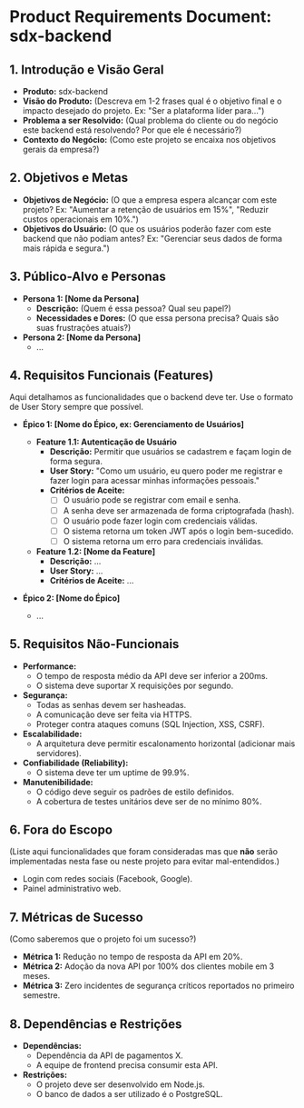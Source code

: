 # Product Requirements Document: sdx-backend

## 1. Introdução e Visão Geral

*   **Produto:** sdx-backend
*   **Visão do Produto:** (Descreva em 1-2 frases qual é o objetivo final e o impacto desejado do projeto. Ex: "Ser a plataforma líder para...")
*   **Problema a ser Resolvido:** (Qual problema do cliente ou do negócio este backend está resolvendo? Por que ele é necessário?)
*   **Contexto do Negócio:** (Como este projeto se encaixa nos objetivos gerais da empresa?)

## 2. Objetivos e Metas

*   **Objetivos de Negócio:** (O que a empresa espera alcançar com este projeto? Ex: "Aumentar a retenção de usuários em 15%", "Reduzir custos operacionais em 10%.")
*   **Objetivos do Usuário:** (O que os usuários poderão fazer com este backend que não podiam antes? Ex: "Gerenciar seus dados de forma mais rápida e segura.")

## 3. Público-Alvo e Personas

*   **Persona 1: [Nome da Persona]**
    *   **Descrição:** (Quem é essa pessoa? Qual seu papel?)
    *   **Necessidades e Dores:** (O que essa persona precisa? Quais são suas frustrações atuais?)
*   **Persona 2: [Nome da Persona]**
    *   ...

## 4. Requisitos Funcionais (Features)

Aqui detalhamos as funcionalidades que o backend deve ter. Use o formato de User Story sempre que possível.

*   **Épico 1: [Nome do Épico, ex: Gerenciamento de Usuários]**
    *   **Feature 1.1: Autenticação de Usuário**
        *   **Descrição:** Permitir que usuários se cadastrem e façam login de forma segura.
        *   **User Story:** "Como um usuário, eu quero poder me registrar e fazer login para acessar minhas informações pessoais."
        *   **Critérios de Aceite:**
            *   [ ] O usuário pode se registrar com email e senha.
            *   [ ] A senha deve ser armazenada de forma criptografada (hash).
            *   [ ] O usuário pode fazer login com credenciais válidas.
            *   [ ] O sistema retorna um token JWT após o login bem-sucedido.
            *   [ ] O sistema retorna um erro para credenciais inválidas.

    *   **Feature 1.2: [Nome da Feature]**
        *   **Descrição:** ...
        *   **User Story:** ...
        *   **Critérios de Aceite:** ...

*   **Épico 2: [Nome do Épico]**
    *   ...

## 5. Requisitos Não-Funcionais

*   **Performance:**
    *   O tempo de resposta médio da API deve ser inferior a 200ms.
    *   O sistema deve suportar X requisições por segundo.
*   **Segurança:**
    *   Todas as senhas devem ser hasheadas.
    *   A comunicação deve ser feita via HTTPS.
    *   Proteger contra ataques comuns (SQL Injection, XSS, CSRF).
*   **Escalabilidade:**
    *   A arquitetura deve permitir escalonamento horizontal (adicionar mais servidores).
*   **Confiabilidade (Reliability):**
    *   O sistema deve ter um uptime de 99.9%.
*   **Manutenibilidade:**
    *   O código deve seguir os padrões de estilo definidos.
    *   A cobertura de testes unitários deve ser de no mínimo 80%.

## 6. Fora do Escopo

(Liste aqui funcionalidades que foram consideradas mas que **não** serão implementadas nesta fase ou neste projeto para evitar mal-entendidos.)

*   Login com redes sociais (Facebook, Google).
*   Painel administrativo web.

## 7. Métricas de Sucesso

(Como saberemos que o projeto foi um sucesso?)

*   **Métrica 1:** Redução no tempo de resposta da API em 20%.
*   **Métrica 2:** Adoção da nova API por 100% dos clientes mobile em 3 meses.
*   **Métrica 3:** Zero incidentes de segurança críticos reportados no primeiro semestre.

## 8. Dependências e Restrições

*   **Dependências:**
    *   Dependência da API de pagamentos X.
    *   A equipe de frontend precisa consumir esta API.
*   **Restrições:**
    *   O projeto deve ser desenvolvido em Node.js.
    *   O banco de dados a ser utilizado é o PostgreSQL.